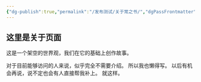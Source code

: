 ```yaml
---
{"dg-publish":true,"permalink":"/发布测试/关于常之书/","dgPassFrontmatter":true}
---
```


## 这里是关于页面

这是一个架空的世界观，我们在它的基础上创作故事。

对于目前能够访问的人来说，似乎完全不需要介绍。
所以我也懒得写。
以后有机会再说，说不定也会有人直接帮我补上。
就这样。